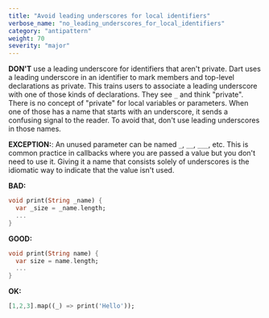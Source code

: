 ```yaml
---
title: "Avoid leading underscores for local identifiers"
verbose_name: "no_leading_underscores_for_local_identifiers"
category: "antipattern"
weight: 70
severity: "major"
---
```

**DON'T** use a leading underscore for identifiers that aren't private. Dart
uses a leading underscore in an identifier to mark members and top-level
declarations as private. This trains users to associate a leading underscore
with one of those kinds of declarations. They see `_` and  think "private".
There is no concept of "private" for local variables or parameters.  When one of 
those has a name that starts with an underscore, it sends a confusing signal to
the reader. To avoid that, don't use leading underscores in those names.

**EXCEPTION:**: An unused parameter can be named `_`, `__`, `___`, etc.  This is
common practice in callbacks where you are passed a value but you don't need
to use it. Giving it a name that consists solely of underscores is the idiomatic
way to indicate that the value isn't used.

**BAD:**
```dart
void print(String _name) {
  var _size = _name.length;
  ...
}
```
**GOOD:**

```dart
void print(String name) {
  var size = name.length;
  ...
}
```

**OK:**

```dart
[1,2,3].map((_) => print('Hello'));
```

